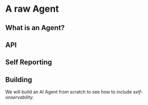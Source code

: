 # A raw Agent

## What is an Agent?

## API

## Self Reporting

## Building

We will build an AI Agent from scratch to see how to include *self-onservability*.